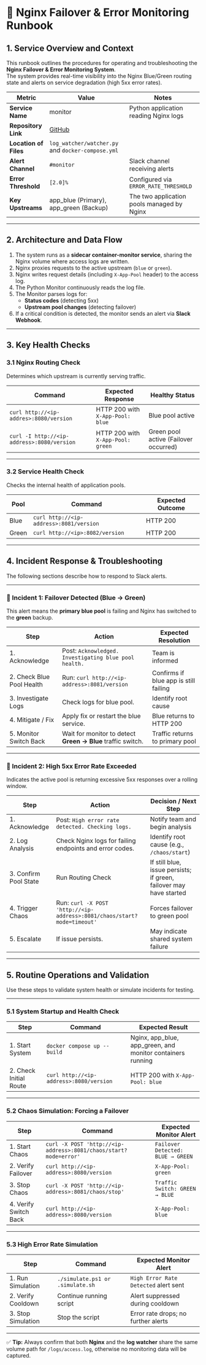 # 📘 Nginx Failover & Error Monitoring Runbook

## 1. Service Overview and Context

This runbook outlines the procedures for operating and troubleshooting the **Nginx Failover & Error Monitoring System**.  
The system provides real-time visibility into the Nginx Blue/Green routing state and alerts on service degradation (high 5xx error rates).

| **Metric** | **Value** | **Notes** |
|-------------|------------|-----------|
| **Service Name** | monitor | Python application reading Nginx logs |
| **Repository Link** | [GitHub](https://github.com/chukwukelu2023/repo/blob/main/runbook.md) |  |
| **Location of Files** | `log_watcher/watcher.py` and `docker-compose.yml` |  |
| **Alert Channel** | `#monitor` | Slack channel receiving alerts |
| **Error Threshold** | `[2.0]%` | Configured via `ERROR_RATE_THRESHOLD` |
| **Key Upstreams** | app_blue (Primary), app_green (Backup) | The two application pools managed by Nginx |

---

## 2. Architecture and Data Flow

1. The system runs as a **sidecar container-monitor service**, sharing the Nginx volume where access logs are written.  
2. Nginx proxies requests to the active upstream (`blue` or `green`).  
3. Nginx writes request details (including `X-App-Pool` header) to the access log.  
4. The Python Monitor continuously reads the log file.  
5. The Monitor parses logs for:
   - **Status codes** (detecting 5xx)
   - **Upstream pool changes** (detecting failover)
6. If a critical condition is detected, the monitor sends an alert via **Slack Webhook**.

---

## 3. Key Health Checks

### 3.1 Nginx Routing Check

Determines which upstream is currently serving traffic.

| **Command** | **Expected Response** | **Healthy Status** |
|--------------|------------------------|--------------------|
| `curl http://<ip-addres>:8080/version` | HTTP 200 with `X-App-Pool: blue` | Blue pool active |
| `curl -I http://<ip-address>:8080/version` | HTTP 200 with `X-App-Pool: green` | Green pool active (Failover occurred) |

---

### 3.2 Service Health Check

Checks the internal health of application pools.

| **Pool** | **Command** | **Expected Outcome** |
|-----------|--------------|-----------------------|
| Blue | `curl http://<ip-address>:8081/version` | HTTP 200 |
| Green | `curl http://<ip>:8082/version` | HTTP 200 |

---

## 4. Incident Response & Troubleshooting

The following sections describe how to respond to Slack alerts.

---

### 🚨 Incident 1: Failover Detected (Blue → Green)

This alert means the **primary blue pool** is failing and Nginx has switched to the **green** backup.

| **Step** | **Action** | **Expected Resolution** |
|-----------|-------------|--------------------------|
| 1. Acknowledge | Post: `Acknowledged. Investigating blue pool health.` | Team is informed |
| 2. Check Blue Pool Health | Run: `curl http://<ip-address>:8081/version` | Confirms if blue app is still failing |
| 3. Investigate Logs | Check logs for blue pool. | Identify root cause |
| 4. Mitigate / Fix | Apply fix or restart the blue service. | Blue returns to HTTP 200 |
| 5. Monitor Switch Back | Wait for monitor to detect **Green → Blue** traffic switch. | Traffic returns to primary pool |

---

### 🚨 Incident 2: High 5xx Error Rate Exceeded

Indicates the active pool is returning excessive 5xx responses over a rolling window.

| **Step** | **Action** | **Decision / Next Step** |
|-----------|-------------|--------------------------|
| 1. Acknowledge | Post: `High error rate detected. Checking logs.` | Notify team and begin analysis |
| 2. Log Analysis | Check Nginx logs for failing endpoints and error codes. | Identify root cause (e.g., `/chaos/start`) |
| 3. Confirm Pool State | Run Routing Check | If still blue, issue persists; if green, failover may have started |
| 4. Trigger Chaos | Run: `curl -X POST 'http://<ip-address>:8081/chaos/start?mode=timeout'` | Forces failover to green pool |
| 5. Escalate | If issue persists. | May indicate shared system failure |

---

## 5. Routine Operations and Validation

Use these steps to validate system health or simulate incidents for testing.

---

### 5.1 System Startup and Health Check

| **Step** | **Command** | **Expected Result** |
|-----------|--------------|---------------------|
| 1. Start System | `docker compose up --build` | Nginx, app_blue, app_green, and monitor containers running |
| 2. Check Initial Route | `curl http://<ip-address>:8080/version` | HTTP 200 with `X-App-Pool: blue` |

---

### 5.2 Chaos Simulation: Forcing a Failover

| **Step** | **Command** | **Expected Monitor Alert** |
|-----------|--------------|-----------------------------|
| 1. Start Chaos | `curl -X POST 'http://<ip-address>:8081/chaos/start?mode=error'` | `Failover Detected: BLUE → GREEN` |
| 2. Verify Failover | `curl http://<ip-address>:8080/version` | `X-App-Pool: green` |
| 3. Stop Chaos | `curl -X POST 'http://<ip-address>:8081/chaos/stop'` | `Traffic Switch: GREEN → BLUE` |
| 4. Verify Switch Back | `curl http://<ip-address>:8080/version` | `X-App-Pool: blue` |

---

### 5.3 High Error Rate Simulation

| **Step** | **Command** | **Expected Monitor Alert** |
|-----------|--------------|-----------------------------|
| 1. Run Simulation | `./simulate.ps1 or .simulate.sh` | `High Error Rate Detected` alert sent |
| 2. Verify Cooldown | Continue running script | Alert suppressed during cooldown |
| 3. Stop Simulation | Stop the script | Error rate drops; no further alerts |

---

✅ **Tip:** Always confirm that both **Nginx** and the **log watcher** share the same volume path for `/logs/access.log`, otherwise no monitoring data will be captured.
